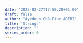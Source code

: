```yaml
---
date: '2025-02-27T17:50:20+01:00'
draft: false
author: "Ayédoun Châ-Fine ADEBI"
title: 'Strings'
description: ""
series_order: 0
---
```


